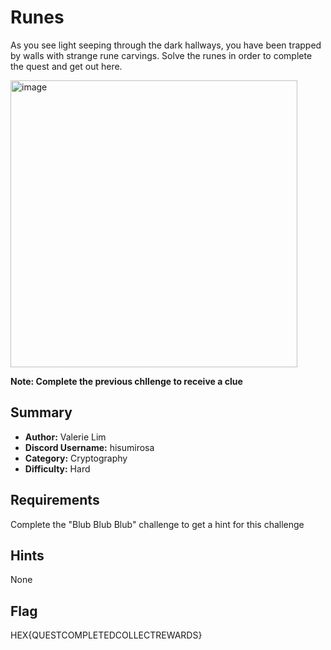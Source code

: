 # Runes
As you see light seeping through the dark hallways, you have been trapped by walls with strange rune carvings. Solve the runes in order to complete the quest and get out here.

<img width="459" alt="image" src="https://github.com/lenebread/GiTxHextech-Challenge-Repo/assets/166520861/c78d154b-5b43-4e27-af36-a43a122e7467">

**Note: Complete the previous chllenge to receive a clue**

## Summary
 - **Author:** Valerie Lim
 - **Discord Username:** hisumirosa
 - **Category:** Cryptography
 - **Difficulty:** Hard

## Requirements
Complete the "Blub Blub Blub" challenge to get a hint for this challenge

## Hints
None

## Flag
HEX{QUESTCOMPLETEDCOLLECTREWARDS}

